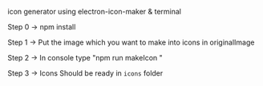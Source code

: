 icon generator using electron-icon-maker & terminal

Step 0 -> npm install

Step 1 -> Put the image which you want to make into icons in originalImage

Step 2 -> In console type "npm run makeIcon <name-of-the-icon-in-destination-folder>"

Step 3 -> Icons Should be ready in `icons` folder
